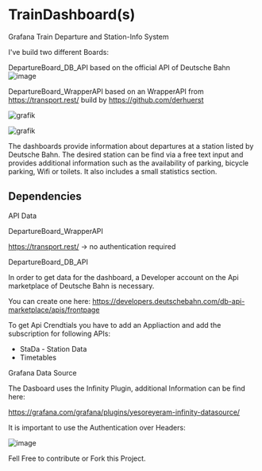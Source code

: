 # TrainDashboard(s)
Grafana Train Departure and Station-Info System

I've build two different Boards:

DepartureBoard_DB_API based on the official API of Deutsche Bahn
![image](https://github.com/SaintPatrick86/TrainDashboard/assets/5153820/3409c2f4-c5c5-46ae-8540-df754cc7ccd0)

DepartureBoard_WrapperAPI based on an WrapperAPI from https://transport.rest/ build by https://github.com/derhuerst

![grafik](https://github.com/SaintPatrick86/TrainDashboard/assets/5153820/99a5e1e6-1105-40b8-9d93-cea7d77079c3)

![grafik](https://github.com/SaintPatrick86/TrainDashboard/assets/5153820/538cdce6-b22d-4dae-bfa0-04bfb800416e)


The dashboards provide information about departures at a station listed by Deutsche Bahn. 
The desired station can be find via a free text input and provides additional information such as the availability of parking, bicycle parking, Wifi or toilets.
It also includes a small statistics section. 

## Dependencies

API Data

DepartureBoard_WrapperAPI

https://transport.rest/ -> no authentication required

DepartureBoard_DB_API

In order to get data for the  dashboard, a Developer account on the Api marketplace of Deutsche Bahn is necessary.

You can create one here: https://developers.deutschebahn.com/db-api-marketplace/apis/frontpage

To get Api Crendtials you have to add an Appliaction and add the subscription for following APIs:

- StaDa - Station Data
- Timetables


Grafana Data Source

The Dasboard uses the Infinity Plugin, additional Information can be find here:

https://grafana.com/grafana/plugins/yesoreyeram-infinity-datasource/

It is important to use the Authentication over Headers:

![image](https://github.com/SaintPatrick86/TrainDashboard/assets/5153820/96b2568e-2171-4737-be8f-4e4bce3249c6)

Fell Free to contribute or Fork this Project.
